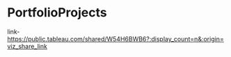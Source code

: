 # PortfolioProjects


link- 
https://public.tableau.com/shared/W54H6BWB6?:display_count=n&:origin=viz_share_link
